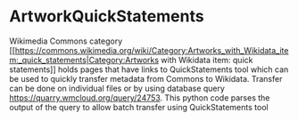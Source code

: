 # ArtworkQuickStatements
Wikimedia Commons category 
[[https://commons.wikimedia.org/wiki/Category:Artworks_with_Wikidata_item:_quick_statements|Category:Artworks with Wikidata item: quick statements]]
holds pages that have links to QuickStatements tool which can be used to quickly transfer metadata from Commons to Wikidata. 
Transfer can be done on individual files or by using database query https://quarry.wmcloud.org/query/24753. 
This python code parses the output of the query to allow batch transfer using QuickStatements tool

